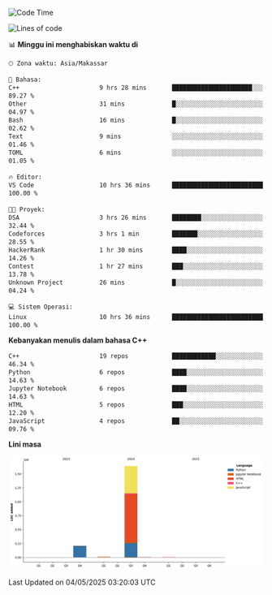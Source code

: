 <!--START_SECTION:waka-->
![Code Time](http://img.shields.io/badge/Code%20Time-188%20hrs%2058%20mins-blue)

![Lines of code](https://img.shields.io/badge/Sejak%20Hello%20World%20aku%20telah%20menulis-1.9%20million%20baris%20kode-blue)

📊 **Minggu ini menghabiskan waktu di** 

```text
🕑︎ Zona waktu: Asia/Makassar

💬 Bahasa: 
C++                      9 hrs 28 mins       ██████████████████████░░░   89.27 % 
Other                    31 mins             █░░░░░░░░░░░░░░░░░░░░░░░░   04.97 % 
Bash                     16 mins             █░░░░░░░░░░░░░░░░░░░░░░░░   02.62 % 
Text                     9 mins              ░░░░░░░░░░░░░░░░░░░░░░░░░   01.46 % 
TOML                     6 mins              ░░░░░░░░░░░░░░░░░░░░░░░░░   01.05 % 

🔥 Editor: 
VS Code                  10 hrs 36 mins      █████████████████████████   100.00 % 

🐱‍💻 Proyek: 
DSA                      3 hrs 26 mins       ████████░░░░░░░░░░░░░░░░░   32.44 % 
Codeforces               3 hrs 1 min         ███████░░░░░░░░░░░░░░░░░░   28.55 % 
HackerRank               1 hr 30 mins        ████░░░░░░░░░░░░░░░░░░░░░   14.26 % 
Contest                  1 hr 27 mins        ███░░░░░░░░░░░░░░░░░░░░░░   13.78 % 
Unknown Project          26 mins             █░░░░░░░░░░░░░░░░░░░░░░░░   04.24 % 

💻 Sistem Operasi: 
Linux                    10 hrs 36 mins      █████████████████████████   100.00 % 
```

**Kebanyakan menulis dalam bahasa C++** 

```text
C++                      19 repos            ████████████░░░░░░░░░░░░░   46.34 % 
Python                   6 repos             ████░░░░░░░░░░░░░░░░░░░░░   14.63 % 
Jupyter Notebook         6 repos             ████░░░░░░░░░░░░░░░░░░░░░   14.63 % 
HTML                     5 repos             ███░░░░░░░░░░░░░░░░░░░░░░   12.20 % 
JavaScript               4 repos             ██░░░░░░░░░░░░░░░░░░░░░░░   09.76 % 
```



**Lini masa**

![Lines of Code chart](https://raw.githubusercontent.com/yusuf601/yusuf601/main/assets/bar_graph.png)


 Last Updated on 04/05/2025 03:20:03 UTC
<!--END_SECTION:waka-->
